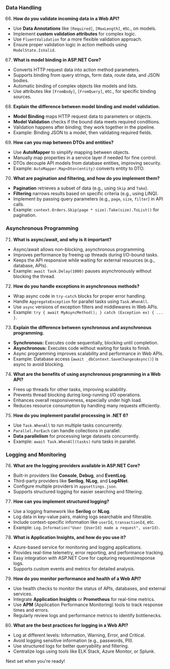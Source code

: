 ### Data Handling  
66. **How do you validate incoming data in a Web API?**  
   - Use **Data Annotations** like `[Required]`, `[MaxLength]`, etc., on models.
   - Implement **custom validation attributes** for complex logic.
   - Use `FluentValidation` for a more flexible validation approach.
   - Ensure proper validation logic in action methods using `ModelState.IsValid`.

67. **What is model binding in ASP.NET Core?**  
   - Converts HTTP request data into action method parameters.
   - Supports binding from query strings, form data, route data, and JSON bodies.
   - Automatic binding of complex objects like models and lists.
   - Use attributes like `[FromBody]`, `[FromQuery]`, etc., for specific binding sources.

68. **Explain the difference between model binding and model validation.**  
   - **Model Binding** maps HTTP request data to parameters or objects.
   - **Model Validation** checks if the bound data meets required conditions.
   - Validation happens after binding; they work together in the pipeline.
   - Example: Binding JSON to a model, then validating required fields.

69. **How can you map between DTOs and entities?**  
   - Use **AutoMapper** to simplify mapping between objects.
   - Manually map properties in a service layer if needed for fine control.
   - DTOs decouple API models from database entities, improving security.
   - Example: `AutoMapper.Map<Dto>(entity)` converts entity to DTO.

70. **What are pagination and filtering, and how do you implement them?**  
   - **Pagination** retrieves a subset of data (e.g., using `Skip` and `Take`).
   - **Filtering** narrows results based on specific criteria (e.g., using LINQ).
   - Implement by passing query parameters (e.g., `page`, `size`, `filter`) in API calls.
   - Example: `context.Orders.Skip(page * size).Take(size).ToList()` for pagination.

### Asynchronous Programming  
71. **What is async/await, and why is it important?**  
   - Async/await allows non-blocking, asynchronous programming.
   - Improves performance by freeing up threads during I/O-bound tasks.
   - Keeps the API responsive while waiting for external resources (e.g., database, APIs).
   - Example: `await Task.Delay(1000)` pauses asynchronously without blocking the thread.

72. **How do you handle exceptions in asynchronous methods?**  
   - Wrap async code in `try-catch` blocks for proper error handling.
   - Handle `AggregateException` for parallel tasks using `Task.WhenAll`.
   - Use `async` versions of exception filters and middlewares in Web APIs.
   - Example: `try { await MyAsyncMethod(); } catch (Exception ex) { ... }`.

73. **Explain the difference between synchronous and asynchronous programming.**  
   - **Synchronous:** Executes code sequentially, blocking until completion.
   - **Asynchronous:** Executes code without waiting for tasks to finish.
   - Async programming improves scalability and performance in Web APIs.
   - Example: Database access (`await _dbContext.SaveChangesAsync()`) is async to avoid blocking.

74. **What are the benefits of using asynchronous programming in a Web API?**  
   - Frees up threads for other tasks, improving scalability.
   - Prevents thread blocking during long-running I/O operations.
   - Enhances overall responsiveness, especially under high load.
   - Reduces resource consumption by handling many requests efficiently.

75. **How do you implement parallel processing in .NET 6?**  
   - Use `Task.WhenAll` to run multiple tasks concurrently.
   - `Parallel.ForEach` can handle collections in parallel.
   - **Data parallelism** for processing large datasets concurrently.
   - Example: `await Task.WhenAll(tasks)` runs tasks in parallel.

### Logging and Monitoring  
76. **What are the logging providers available in ASP.NET Core?**  
   - Built-in providers like **Console**, **Debug**, and **EventLog**.
   - Third-party providers like **Serilog**, **NLog**, and **Log4Net**.
   - Configure multiple providers in `appsettings.json`.
   - Supports structured logging for easier searching and filtering.

77. **How can you implement structured logging?**  
   - Use a logging framework like **Serilog** or **NLog**.
   - Log data in key-value pairs, making logs searchable and filterable.
   - Include context-specific information like `userId`, `transactionId`, etc.
   - Example: `Log.Information("User {UserId} made a request", userId)`.

78. **What is Application Insights, and how do you use it?**  
   - Azure-based service for monitoring and logging applications.
   - Provides real-time telemetry, error reporting, and performance tracking.
   - Easy integration with ASP.NET Core for capturing request/response logs.
   - Supports custom events and metrics for detailed analysis.

79. **How do you monitor performance and health of a Web API?**  
   - Use health checks to monitor the status of APIs, databases, and external services.
   - Integrate **Application Insights** or **Prometheus** for real-time metrics.
   - Use **APM** (Application Performance Monitoring) tools to track response times and errors.
   - Regularly review logs and performance metrics to identify bottlenecks.

80. **What are the best practices for logging in a Web API?**  
   - Log at different levels: Information, Warning, Error, and Critical.
   - Avoid logging sensitive information (e.g., passwords, PII).
   - Use structured logs for better queryability and filtering.
   - Centralize logs using tools like ELK Stack, Azure Monitor, or Splunk.

Next set when you're ready!